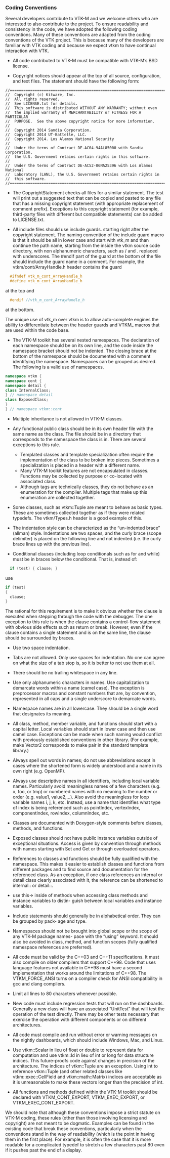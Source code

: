 ### Coding Conventions ###

Several developers contribute to VTK-M and we welcome others who are interested to also contribute to the project. To ensure readability and consistency in the code, we have adopted the following coding conventions. Many of these conventions are adapted from the coding conventions of the VTK project. This is because many of the developers are familiar with VTK coding and because we expect vtkm to have continual interaction with VTK.

+ All code contributed to VTK-M must be compatible with VTK-M’s BSD license.

+ Copyright notices should appear at the top of all source, configuration, and text files.
The statement should have the following form:

```
//==========================================================================
//  Copyright (c) Kitware, Inc.
//  All rights reserved.
//  See LICENSE.txt for details.
//  This software is distributed WITHOUT ANY WARRANTY; without even
//  the implied warranty of MERCHANTABILITY or FITNESS FOR A PARTICULAR
//  PURPOSE.  See the above copyright notice for more information.
//
//  Copyright 2014 Sandia Corporation.
//  Copyright 2014 UT-Battelle, LLC.
//  Copyright 2014. Los Alamos National Security
//
//  Under the terms of Contract DE-AC04-94AL85000 with Sandia Corporation,
//  the U.S. Government retains certain rights in this software.
//
//  Under the terms of Contract DE-AC52-06NA25396 with Los Alamos National
//  Laboratory (LANL), the U.S. Government retains certain rights in
//  this software.
//==========================================================================
```

+ The CopyrightStatement checks all files for a similar statement. The test will print out a suggested text that can be copied and pasted to any file that has a missing copyright statement (with appropriate replacement of comment prefix). Exceptions to this copyright statement (for example, third-party files with different but compatible statements) can be added to LICENSE.txt.

+ All include files should use include guards. starting right after the copyright statement. The naming convention of the include guard macro is that it should be all in lower case and start with vtk_m and than continue the path name, starting from the inside the vtkm source code directory, with non alphanumeric characters, such as / and . replaced with underscores. The #endif part of the guard at the bottom of the file should include the guard name in a comment.
 For example, the vtkm/cont/ArrayHandle.h header contains the guard
```cpp
  #ifndef vtk_m_cont_ArrayHandle_h
  #define vtk_m_cont_ArrayHandle_h
```
at the top and
```cpp
  #endif //vtk_m_cont_ArrayHandle_h
```
at the bottom.

The unique use of vtk_m over vtkm is to allow auto-complete engines the ability to differentiate between the header guards and VTKM_ macros that are used within the code base.

+ The VTK-M toolkit has several nested namespaces. The declaration of each namespace should be on its own line, and the code inside the namespace bracket should not be indented. The closing brace at the bottom of the namespace should be documented with a comment identifying the namespace. Namespaces can be grouped as desired. The following is a valid use of namespaces.
```cpp
namespace vtkm {
namespace cont {
namespace detail {
class InternalClass;
} // namespace detail
class ExposedClass;
}
} // namespace vtkm::cont
```

+ Multiple inheritance is not allowed in VTK-M classes.

+ Any functional public class should be in its own header file with the same name as the class. The file should be in a directory that corresponds to the namespace the class is in. There are several exceptions to this rule.
  + Templated classes and template specialization often require the implementation of the class to be broken into pieces. Sometimes a specialization is placed in a header with a different name.
  + Many VTK-M toolkit features are not encapsulated in classes. Functions may be collected by purpose or co-located with associated class.
  + Although tags are technically classes, they do not behave as an enumeration for the compiler. Multiple tags that make up this enumeration are collected together.

+ Some classes, such as vtkm::Tuple are meant to behave as basic types. These are sometimes collected together as if they were related typedefs. The vtkm/Types.h header is a good example of this.

+ The indentation style can be characterized as the “un-indented brace” (allman) style. Indentations are two spaces, and the curly brace (scope delimiter) is placed on the following line and not indented.(i.e. the curly brace lines up with the previous line).
+ Conditional clauses (including loop conditionals such as for and while) must be in braces below the conditional. That is, instead of:
```cpp
  if (test) { clause; }
```
use
```cpp
if (test)
{
  clause;
}
```

The rational for this requirement is to make it obvious whether the clause is executed when stepping through the code with the debugger. The one exception to this rule is when the clause contains a control-flow statement with obvious side effects such as return or break. However, even if the clause contains a single statement and is on the same line, the clause should be surrounded by braces.

+ Use two space indentation.

+ Tabs are not allowed. Only use spaces for indentation. No one can agree on what the size of
a tab stop is, so it is better to not use them at all.

+ There should be no trailing whitespace in any line.

+ Use only alphanumeric characters in names. Use capitalization to demarcate words within a name (camel case). The exception is preprocessor macros and constant numbers that are, by convention, represented in all caps and a single underscore to demarcate words.

+ Namespace names are in all lowercase. They should be a single word that designates its meaning.

+ All class, method, member variable, and functions should start with a capital letter. Local variables should start in lower case and then use camel case. Exceptions can be made when such naming would conflict with previously established conventions in other library. (For example, make Vector2 corresponds to make pair in the standard template library.)

+ Always spell out words in names; do not use abbreviations except in cases where the shortened form is widely understood and a name in its own right (e.g. OpenMP).

+ Always use descriptive names in all identifiers, including local variable names. Particularly avoid meaningless names of a few characters (e.g. x, foo, or tmp) or numbered names with no meaning to the number or order (e.g. value1, value2,...). Also avoid the meaningless for loop variable names i, j, k, etc. Instead, use a name that identifies what type of index is being referenced such as pointIndex, vertexIndex, componentIndex, rowIndex, columnIndex, etc.

+ Classes are documented with Doxygen-style comments before classes, methods, and functions.

+ Exposed classes should not have public instance variables outside of exceptional situations. Access is given by convention through methods with names starting with Set and Get or through overloaded operators.

+ References to classes and functions should be fully qualified with the namespace. This makes it easier to establish classes and functions from different packages and to find source and documentation for the referenced class. As an exception, if one class references an internal or detail class clearly associated with it, the reference can be shortened to internal:: or detail::.

+ use this-> inside of methods when accessing class methods and instance variables to distin- guish between local variables and instance variables.

+ Include statements should generally be in alphabetical order. They can be grouped by pack- age and type.

+ Namespaces should not be brought into global scope or the scope of any VTK-M package names- pace with the “using” keyword. It should also be avoided in class, method, and function scopes (fully qualified namespace references are preferred).

+ All code must be valid by the C++03 and C++11 specifications. It must also compile on older compilers that support C++98. Code that uses language features not available in C++98 must have a second implementation that works around the limitations of C++98. The VTKM_FORCE_ANSI turns on a compiler check for ANSI compatibility in gcc and clang compilers.

+ Limit all lines to 80 characters whenever possible.

+ New code must include regression tests that will run on the dashboards. Generally a new class will have an associated “UnitTest” that will test the operation of the test directly. There may be other tests necessary that exercise the operation with different components or on different architectures.

+ All code must compile and run without error or warning messages on the nightly dashboards, which should include Windows, Mac, and Linux.

+ Use vtkm::Scalar in lieu of float or double to represent data for computation and use vtkm::Id in lieu of int or long for data structure indices. This future-proofs code against changes in precision of the architecture. The indices of vtkm::Tuple are an exception. Using int to reference vtkm::Tuple (and other related classes like vtkm::exec::CellField and vtkm::math::Matrix) indices are acceptable as it is unreasonable to make these vectors longer than the precision of int.

+ All functions and methods defined within the VTK-M toolkit should be declared with VTKM_CONT_EXPORT, VTKM_EXEC_EXPORT, or VTKM_EXEC_CONT_EXPORT.

We should note that although these conventions impose a strict statute on VTK-M coding, these rules (other than those involving licensing and copyright) are not meant to be dogmatic. Examples can be found in the existing code that break these conventions, particularly when the conventions stand in the way of readability (which is the point in having them in the first place). For example, it is often the case that it is more readable for a complicated typedef to stretch a few characters past 80 even if it pushes past the end of a display.
